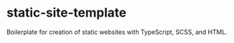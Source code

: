 # static-site-template
Boilerplate for creation of static websites with TypeScript, SCSS, and HTML.
